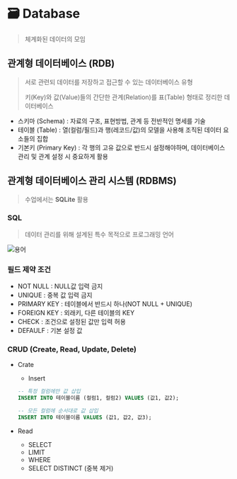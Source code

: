 # 🗃 Database

> 체계화된 데이터의 모임
>

## 관계형 데이터베이스 (RDB)

> 서로 관련되 데이터를 저장하고 접근할 수 있는 데이터베이스 유형
>
> 키(Key)와 값(Value)들의 간단한 관계(Relation)를 표(Table) 형태로 정리한 데이터베이스
>

- 스키마 (Schema) : 자료의 구조, 표현방법, 관계 등 전반적인 명세를 기술
- 테이블 (Table) : 열(컬럼/필드)과 행(레코드/값)의 모델을 사용해 조직된 데이터 요소들의 집합
- 기본키 (Primary Key) : 각 행의 고유 값으로 반드시 설정해야하며, 데이터베이스 관리 및 관계 설정 시 중요하게 활용

## 관계형 데이터베이스 관리 시스템 (RDBMS)
> 수업에서는 **SQLite** 활용
>

### SQL
> 데이터 관리를 위해 설계된 특수 목적으로 프로그래밍 언어
>

![용어](https://velog.velcdn.com/images%2Femawlrdl%2Fpost%2F8881c548-8295-4025-b5c1-0c17ca1a74f5%2Fimage.png)

### 필드 제약 조건
- NOT NULL : NULL값 입력 금지
- UNIQUE : 중복 값 입력 금지
- PRIMARY KEY : 테이블에서 반드시 하나(NOT NULL + UNIQUE)
- FOREIGN KEY : 외래키, 다른 테이블의 KEY
- CHECK : 조건으로 설정된 값만 입력 허용
- DEFAULF : 기본 설정 값

### CRUD (Create, Read, Update, Delete)
- Crate
    - Insert

    ```sql
    -- 특정 컬럼에만 값 삽입
    INSERT INTO 테이블이름 (컬럼1, 컬럼2) VALUES (값1, 값2);

    -- 모든 컬럼에 순서대로 값 삽입
    INSERT INTO 테이블이름 VALUES (값1, 값2, 값3);
    ```

- Read
    - SELECT
    - LIMIT
    - WHERE
    - SELECT DISTINCT (중복 제거)
